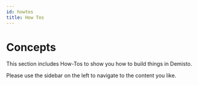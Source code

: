 ```yaml
---
id: howtos
title: How Tos
---
```


# Concepts

This section includes How-Tos to show you how to build things in Demisto.

Please use the sidebar on the left to navigate to the content you like.

